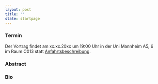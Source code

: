 ```yaml
---
layout: post
title: ''
state: startpage
---
```


### Termin

Der Vortrag findet am xx.xx.20xx um 19:00 Uhr in der Uni Mannheim A5, 6 im Raum C013 statt [Anfahrtsbeschreibung](/getting-there).

### Abstract



### Bio
